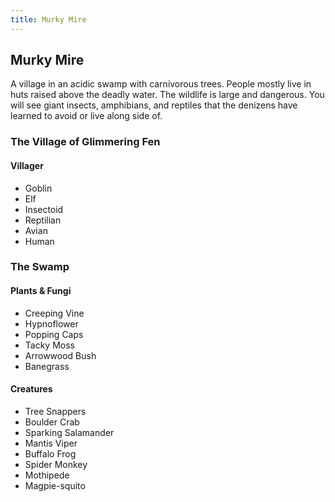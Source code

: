 ```yaml
---
title: Murky Mire
---
```


## Murky Mire

A village in an acidic swamp with carnivorous trees. People mostly live in huts raised above the deadly water. The wildlife is large and dangerous. You will see giant insects, amphibians, and reptiles that the denizens have learned to avoid or live along side of.

### The Village of Glimmering Fen

#### Villager

- Goblin
- Elf
- Insectoid
- Reptilian
- Avian
- Human

### The Swamp

#### Plants & Fungi

- Creeping Vine
- Hypnoflower
- Popping Caps
- Tacky Moss
- Arrowwood Bush
- Banegrass

#### Creatures

- Tree Snappers
- Boulder Crab
- Sparking Salamander
- Mantis Viper
- Buffalo Frog
- Spider Monkey
- Mothipede
- Magpie-squito